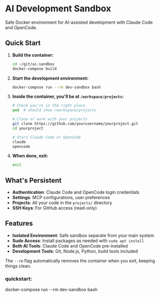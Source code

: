 
# AI Development Sandbox

Safe Docker environment for AI-assisted development with Claude Code and OpenCode.

## Quick Start

1. **Build the container:**
   ```bash
   cd ~/git/ai-sandbox
   docker-compose build
   ```

2. **Start the development environment:**
   ```bash
   docker-compose run --rm dev-sandbox bash
   ```

3. **Inside the container, you'll be at `/workspace/projects`:**
   ```bash
   # Check you're in the right place
   pwd  # should show /workspace/projects

   # Clone or work with your projects
   git clone https://github.com/yourusername/yourproject.git
   cd yourproject

   # Start Claude Code or OpenCode
   claude
   opencode
   ```

4. **When done, exit:**
   ```bash
   exit
   ```

## What's Persistent

- **Authentication**: Claude Code and OpenCode login credentials
- **Settings**: MCP configurations, user preferences
- **Projects**: All your code in the `projects/` directory
- **SSH Keys**: For GitHub access (read-only)

## Features

- **Isolated Environment**: Safe sandbox separate from your main system
- **Sudo Access**: Install packages as needed with `sudo apt install`
- **Both AI Tools**: Claude Code and OpenCode pre-installed
- **Development Tools**: Git, Node.js, Python, build tools included

The `--rm` flag automatically removes the container when you exit, keeping things clean.

### quickstart:
docker-compose run --rm dev-sandbox bash